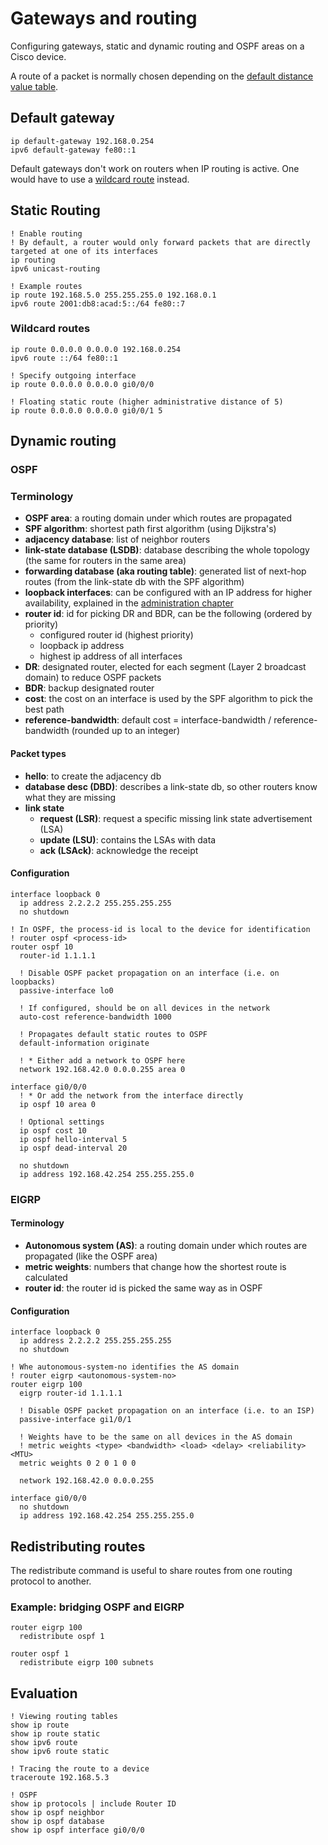 # Gateways and routing

Configuring gateways, static and dynamic routing and OSPF areas on a Cisco device.

A route of a packet is normally chosen depending on the [default distance value table](https://www.cisco.com/c/en/us/support/docs/ip/border-gateway-protocol-bgp/15986-admin-distance.html#toc-hId-805485471).

## Default gateway

```cisco-ios
ip default-gateway 192.168.0.254
ipv6 default-gateway fe80::1
```

Default gateways don't work on routers when IP routing is active. One would have to use a [wildcard route](#wildcard-routes) instead.

## Static Routing

```cisco-ios
! Enable routing
! By default, a router would only forward packets that are directly targeted at one of its interfaces
ip routing
ipv6 unicast-routing

! Example routes
ip route 192.168.5.0 255.255.255.0 192.168.0.1
ipv6 route 2001:db8:acad:5::/64 fe80::7
```

### Wildcard routes

```cisco-ios
ip route 0.0.0.0 0.0.0.0 192.168.0.254
ipv6 route ::/64 fe80::1

! Specify outgoing interface
ip route 0.0.0.0 0.0.0.0 gi0/0/0

! Floating static route (higher administrative distance of 5)
ip route 0.0.0.0 0.0.0.0 gi0/0/1 5
```

## Dynamic routing

### OSPF

### Terminology

- **OSPF area**: a routing domain under which routes are propagated
- **SPF algorithm**: shortest path first algorithm (using Dijkstra's)
- **adjacency database**: list of neighbor routers
- **link-state database (LSDB)**: database describing the whole topology (the same for routers in the same area)
- **forwarding database (aka routing table)**: generated list of next-hop routes (from the link-state db with the SPF algorithm)
- **loopback interfaces**: can be configured with an IP address for higher availability, explained in the [administration chapter](./administration#loopback-interfaces)
- **router id**: id for picking DR and BDR, can be the following (ordered by priority)
  - configured router id (highest priority)
  - loopback ip address
  - highest ip address of all interfaces
- **DR**: designated router, elected for each segment (Layer 2 broadcast domain) to reduce OSPF packets
- **BDR**: backup designated router
- **cost**: the cost on an interface is used by the SPF algorithm to pick the best path
- **reference-bandwidth**: default cost = interface-bandwidth / reference-bandwidth (rounded up to an integer)

#### Packet types

- **hello**: to create the adjacency db
- **database desc (DBD)**: describes a link-state db, so other routers know what they are missing
- **link state**
  - **request (LSR)**: request a specific missing link state advertisement (LSA)
  - **update (LSU)**: contains the LSAs with data
  - **ack (LSAck)**: acknowledge the receipt

#### Configuration

```cisco-ios
interface loopback 0
  ip address 2.2.2.2 255.255.255.255
  no shutdown

! In OSPF, the process-id is local to the device for identification
! router ospf <process-id>
router ospf 10
  router-id 1.1.1.1

  ! Disable OSPF packet propagation on an interface (i.e. on loopbacks)
  passive-interface lo0

  ! If configured, should be on all devices in the network
  auto-cost reference-bandwidth 1000

  ! Propagates default static routes to OSPF
  default-information originate

  ! * Either add a network to OSPF here
  network 192.168.42.0 0.0.0.255 area 0

interface gi0/0/0
  ! * Or add the network from the interface directly
  ip ospf 10 area 0

  ! Optional settings
  ip ospf cost 10
  ip ospf hello-interval 5
  ip ospf dead-interval 20

  no shutdown
  ip address 192.168.42.254 255.255.255.0
```

### EIGRP

#### Terminology

- **Autonomous system (AS)**: a routing domain under which routes are propagated (like the OSPF area)
- **metric weights**: numbers that change how the shortest route is calculated
- **router id**: the router id is picked the same way as in OSPF

#### Configuration

```cisco-ios
interface loopback 0
  ip address 2.2.2.2 255.255.255.255
  no shutdown

! Whe autonomous-system-no identifies the AS domain
! router eigrp <autonomous-system-no>
router eigrp 100
  eigrp router-id 1.1.1.1

  ! Disable OSPF packet propagation on an interface (i.e. to an ISP)
  passive-interface gi1/0/1

  ! Weights have to be the same on all devices in the AS domain
  ! metric weights <type> <bandwidth> <load> <delay> <reliability> <MTU>
  metric weights 0 2 0 1 0 0

  network 192.168.42.0 0.0.0.255

interface gi0/0/0
  no shutdown
  ip address 192.168.42.254 255.255.255.0
```

## Redistributing routes

The redistribute command is useful to share routes from one routing protocol to another.

### Example: bridging OSPF and EIGRP

```cisco-ios
router eigrp 100
  redistribute ospf 1

router ospf 1
  redistribute eigrp 100 subnets
```

## Evaluation

```cisco-ios title="#"
! Viewing routing tables
show ip route
show ip route static
show ipv6 route
show ipv6 route static

! Tracing the route to a device
traceroute 192.168.5.3

! OSPF
show ip protocols | include Router ID
show ip ospf neighbor
show ip ospf database
show ip ospf interface gi0/0/0
```
